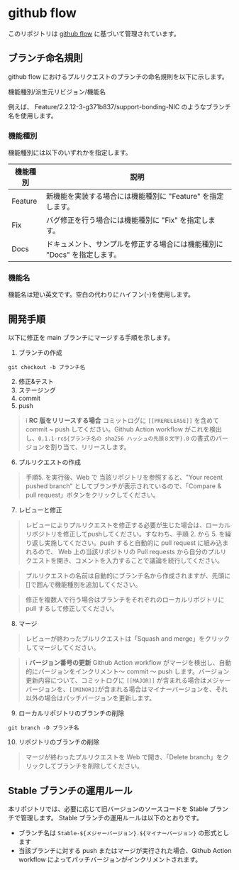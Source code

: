 # github flow
このリポジトリは [github flow](https://gist.github.com/Gab-km/3705015) に基づいて管理されています。

## ブランチ命名規則
github flow におけるプルリクエストのブランチの命名規則を以下に示します。

機能種別/派生元リビジョン/機能名

例えば、 Feature/2.2.12-3-g371b837/support-bonding-NIC のようなブランチ名を使用します。

### 機能種別
機能種別には以下のいずれかを指定します。

|機能種別|説明|
|----|----|
|Feature|新機能を実装する場合には機能種別に "Feature" を指定します。|
|Fix|バグ修正を行う場合には機能種別に "Fix" を指定します。|
|Docs|ドキュメント、サンプルを修正する場合には機能種別に "Docs" を指定します。|

### 機能名
機能名は短い英文です。空白の代わりにハイフン(-)を使用します。


## 開発手順
以下に修正を main ブランチにマージする手順を示します。

1. ブランチの作成
```shell
git checkout -b ブランチ名
```
2. 修正&テスト
1. ステージング
1. commit
1. push
> :information_source: **RC 版をリリースする場合** コミットログに `[[PRERELEASE]]` を含めて commit ~ push してください。Github Action workflow がこれを検出し、`0.1.1-rc${ブランチ名の sha256 ハッシュの先頭８文字}.0` の書式のバージョンを割り当て、リリースします。

6. プルリクエストの作成

> 手順5. を実行後、Web で 当該リポジトリを参照すると、"Your recent pushed branch" としてブランチが表示されているので、「Compare & pull request」ボタンをクリックしてください。

7.  レビューと修正

> レビューによりプルリクエストを修正する必要が生じた場合は、ローカルリポジトリを修正してpushしてください。すなわち、手順 2. から 5. を繰り返し実施してください。push すると自動的に pull request に組み込まれるので、 Web 上の当該リポジトリの Pull requests から自分のプルリクエストを開き、コメントを入力することで議論を続行してください。

> プルリクエストの名前は自動的にブランチ名から作成されますが、先頭に[]で囲んで機能種別を追加してください。

> 修正を複数人で行う場合はブランチをそれぞれのローカルリポジトリに pull するして修正してください。

8. マージ
> レビューが終わったプルリクエストは「Squash and merge」をクリックしてマージしてください。

> :information_source: **バージョン番号の更新** Github Action workflow がマージを検出し、自動的にバージョンをインクリメント～ commit ～ push します。バージョン更新内容について、コミットログに `[[MAJOR]]` が含まれる場合はメジャーバージョンを、`[[MINOR]]`が含まれる場合はマイナーバージョンを、それ以外の場合はパッチバージョンを更新します。

9. ローカルリポジトリのブランチの削除
```shell
git branch -D ブランチ名
```
10. リポジトリのブランチの削除
> マージが終わったプルリクエストを Web で開き、「Delete branch」をクリックしてブランチを削除してください。

## Stable ブランチの運用ルール
本リポジトリでは、必要に応じて旧バージョンのソースコードを Stable ブランチで管理します。 Stable ブランチの運用ルールは以下のとおりです。
- ブランチ名は `Stable-${メジャーバージョン}.${マイナーバージョン}` の形式とします
- 当該ブランチに対する push またはマージが実行された場合、Github Action workflow によってパッチバージョンがインクリメントされます。

